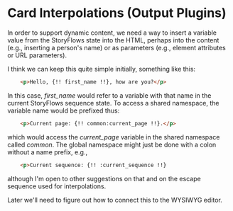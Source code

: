 # Card Interpolations (Output Plugins)

In order to support dynamic content, we need a way to insert a variable value from the StoryFlows state into the HTML, perhaps into the content (e.g., inserting a person's name) or as parameters (e.g., element attributes or URL parameters). 

I think we can keep this quite simple initially, something like this:
```html
    <p>Hello, {!! first_name !!}, how are you?</p>
```
In this case, _first_name_ would refer to a variable with that name in the current StoryFlows sequence state. To access a shared namespace, the variable name would be prefixed thus:
```html
    <p>Current page: {!! common:current_page !!}.</p>
```
which would access the _current_page_ variable in the shared namespace called _common_. The global namespace might just be done with a colon without a name prefix, e.g.,
```html
    <p>Current sequence: {!! :current_sequence !!}
```
although I'm open to other suggestions on that and on the escape sequence used for interpolations.

Later we'll need to figure out how to connect this to the WYSIWYG editor.

